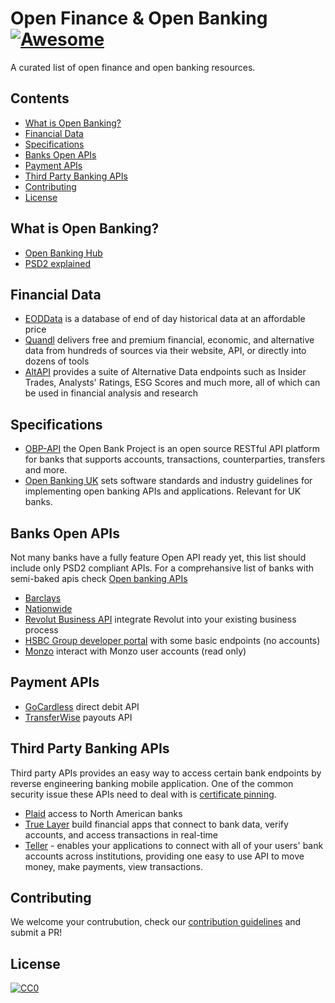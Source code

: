 
# Open Finance & Open Banking [![Awesome](https://cdn.rawgit.com/sindresorhus/awesome/d7305f38d29fed78fa85652e3a63e154dd8e8829/media/badge.svg)](https://github.com/sindresorhus/awesome)

A curated list of open finance and open banking resources.

<!-- START doctoc generated TOC please keep comment here to allow auto update -->
<!-- DON'T EDIT THIS SECTION, INSTEAD RE-RUN doctoc TO UPDATE -->
## Contents

- [What is Open Banking?](#what-is-open-banking)
- [Financial Data](#financial-data)
- [Specifications](#specifications)
- [Banks Open APIs](#banks-open-apis)
- [Payment APIs](#payment-apis)
- [Third Party Banking APIs](#third-party-banking-apis)
- [Contributing](#contributing)
- [License](#license)

<!-- END doctoc generated TOC please keep comment here to allow auto update -->

## What is Open Banking?

* [Open Banking Hub](https://openbankinghub.com/)
* [PSD2 explained](https://en.wikipedia.org/wiki/Payment_Services_Directive)

## Financial Data

* [EODData](http://eoddata.com/default.aspx) is a database of end of day historical data at an affordable price
* [Quandl](https://www.quandl.com/) delivers free and premium financial, economic, and alternative data from hundreds of sources via their website, API, or directly into dozens of tools
* [AltAPI](http://altapi.tech/) provides a suite of Alternative Data endpoints such as Insider Trades, Analysts' Ratings, ESG Scores and much more, all of which can be used in financial analysis and research


## Specifications

* [OBP-API](https://github.com/OpenBankProject/OBP-API) the Open Bank Project is an
open source RESTful API platform for banks that supports accounts, transactions, counterparties, transfers and more.
* [Open Banking UK](https://www.openbanking.org.uk/) sets software standards and industry guidelines for implementing open banking APIs and applications. Relevant for UK banks.

## Banks Open APIs

Not many banks have a fully feature Open API ready yet, this list should include only PSD2 compliant APIs.
For a comprehansive list of banks with semi-baked apis check [Open banking APIs](http://openbankingapis.io/)

* [Barclays](https://developer.barclays.com/)
* [Nationwide](https://www.nationwide.co.uk/developer)
* [Revolut Business API](https://www.revolut.com/open-api) integrate Revolut into your existing business process
* [HSBC Group developer portal](https://developer.hsbc.com/) with some basic endpoints (no accounts)
* [Monzo](https://docs.monzo.com/#aisp-access) interact with Monzo user accounts (read only)

## Payment APIs

* [GoCardless](https://gocardless.com/direct-debit-api/) direct debit API
* [TransferWise](https://transferwise.com/payouts/) payouts API

## Third Party Banking APIs

Third party APIs provides an easy way to access certain bank endpoints by reverse engineering
banking mobile application. One of the common security issue these APIs need to deal with is [certificate pinning](https://media.blackhat.com/bh-us-12/Turbo/Diquet/BH_US_12_Diqut_Osborne_Mobile_Certificate_Pinning_Slides.pdf).

* [Plaid](https://plaid.com/) access to North American banks
* [True Layer](https://truelayer.com/) build financial apps that connect to bank data, verify accounts, and access transactions in real-time
* [Teller](https://teller.io/) - enables your applications to connect with all of your users' bank accounts across institutions, providing one easy to use API to move money, make payments, view transactions.

## Contributing

We welcome your contrubution, check our [contribution guidelines](./contributing.md) and submit a PR!

## License

[![CC0](http://mirrors.creativecommons.org/presskit/buttons/88x31/svg/cc-zero.svg)](https://creativecommons.org/publicdomain/zero/1.0/)
